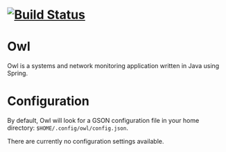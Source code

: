 # [![Build Status](https://travis-ci.org/stevesoltys/owl.svg?branch=master)](https://travis-ci.org/stevesoltys/owl)
# Owl
Owl is a systems and network monitoring application written in Java using Spring.

# Configuration
By default, Owl will look for a GSON configuration file in your home directory: ```$HOME/.config/owl/config.json```.

There are currently no configuration settings available.